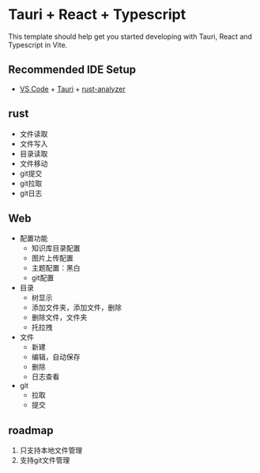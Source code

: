 # Tauri + React + Typescript

This template should help get you started developing with Tauri, React and Typescript in Vite.

## Recommended IDE Setup

- [VS Code](https://code.visualstudio.com/) + [Tauri](https://marketplace.visualstudio.com/items?itemName=tauri-apps.tauri-vscode) + [rust-analyzer](https://marketplace.visualstudio.com/items?itemName=rust-lang.rust-analyzer)


## rust
* 文件读取
* 文件写入
* 目录读取
* 文件移动
* git提交
* git拉取
* git日志

## Web
* 配置功能
  * 知识库目录配置
  * 图片上传配置
  * 主题配置：黑白
  * git配置
* 目录
  * 树显示
  * 添加文件夹，添加文件，删除
  * 删除文件，文件夹
  * 托拉拽
* 文件
  * 新建
  * 编辑，自动保存
  * 删除
  * 日志查看
* git
  * 拉取
  * 提交

## roadmap
1. 只支持本地文件管理
2. 支持git文件管理